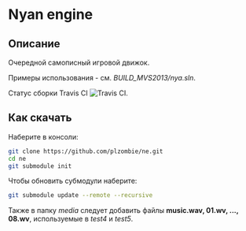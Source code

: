 ﻿# Nyan engine
## Описание
Очередной самописный игровой движок.

Примеры использования - см. *BUILD_MVS2013/nya.sln*.

Статус сборки Travis CI ![Travis CI](https://app.travis-ci.com/plzombie/ne.svg?branch=master).

## Как скачать
Наберите в консоли:

~~~sh
git clone https://github.com/plzombie/ne.git
cd ne
git submodule init
~~~

Чтобы обновить субмодули наберите:

~~~sh
git submodule update --remote --recursive
~~~

Также в папку *media* следует добавить файлы **music.wav, 01.wv, ..., 08.wv**, используемые в *test4* и *test5*.
